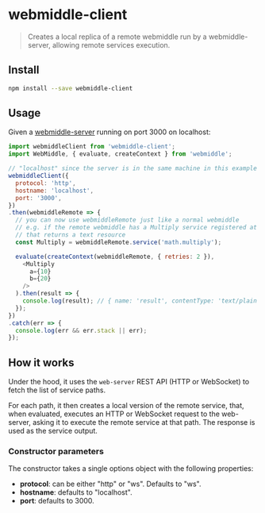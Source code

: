 # webmiddle-client

> Creates a local replica of a remote webmiddle run by a webmiddle-server, allowing remote services execution.

## Install

```bash
npm install --save webmiddle-client
```

## Usage

Given a [webmiddle-server](https://github.com/webmiddle/webmiddle/tree/master/packages/webmiddle-server) running on port 3000 on localhost:

```javascript
import webmiddleClient from 'webmiddle-client';
import WebMiddle, { evaluate, createContext } from 'webmiddle';

// "localhost" since the server is in the same machine in this example
webmiddleClient({
  protocol: 'http',
  hostname: 'localhost',
  port: '3000',
})
.then(webmiddleRemote => {
  // you can now use webmiddleRemote just like a normal webmiddle
  // e.g. if the remote webmiddle has a Multiply service registered at path "math.multiply"
  // that returns a text resource
  const Multiply = webmiddleRemote.service('math.multiply');

  evaluate(createContext(webmiddleRemote, { retries: 2 }),
    <Multiply
      a={10}
      b={20}
    />
  ).then(result => {
    console.log(result); // { name: 'result', contentType: 'text/plain', content: '200' }
  });
})
.catch(err => {
  console.log(err && err.stack || err);
});
```

## How it works

Under the hood, it uses the `web-server` REST API (HTTP or WebSocket) to fetch the list of service paths.

For each path, it then creates a local version of the remote service, that, when evaluated, executes an HTTP or WebSocket request to the web-server,
asking it to execute the remote service at that path. The response is used as the service output.

### Constructor parameters

The constructor takes a single options object with the following properties:
- **protocol**: can be either "http" or "ws". Defaults to "ws".
- **hostname**: defaults to "localhost".
- **port**: defaults to 3000.
